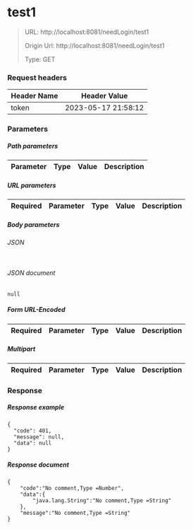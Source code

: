 # test1

> URL: http://localhost:8081/needLogin/test1
>
> Origin Url: http://localhost:8081/needLogin/test1
>
> Type: GET


### Request headers

|Header Name| Header Value|
|---------|------|
|token|2023-05-17 21:58:12|

### Parameters

##### Path parameters

| Parameter | Type | Value | Description |
|---------|------|------|------------|


##### URL parameters

|Required| Parameter | Type | Value | Description |
|---------|---------|------|------|------------|


##### Body parameters

###### JSON

```

```

###### JSON document

```
null
```


##### Form URL-Encoded
|Required| Parameter | Type | Value | Description |
|---------|---------|------|------|------------|


##### Multipart
|Required | Parameter | Type | Value | Description |
|---------|---------|------|------|------------|


### Response

##### Response example

```
{
  "code": 401,
  "message": null,
  "data": null
}
```

##### Response document
```
{
	"code":"No comment,Type =Number",
	"data":{
		"java.lang.String":"No comment,Type =String"
	},
	"message":"No comment,Type =String"
}
```


